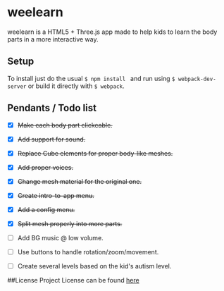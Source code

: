 # weelearn
weelearn is a HTML5 + Three.js app made to help kids to learn the body parts in a more interactive way.


## Setup
To install just do the usual ```$ npm install ``` and run using ```$ webpack-dev-server``` or build it directly with ```$ webpack```.


## Pendants / Todo list
  - [x] <s>Make each body part clickeable.</s>
  - [x] <s>Add support for sound.</s>
  - [x] <s>Replace Cube elements for proper body-like meshes.</s>
  - [x] <s>Add proper voices.</s>
  - [x] <s>Change mesh material for the original one.</s>
  - [x] <s>Create intro-to-app menu.</s>
  - [x] <s>Add a config menu.</s>
  - [x] <s>Split mesh properly into more parts.</s>
  - [ ] Add BG music @ low volume.
  - [ ] Use buttons to handle rotation/zoom/movement.
  - [ ] Create several levels based on the kid's autism level.



##License
Project License can be found <a href="https://github.com/datyayu/weelearn/blob/master/LICENSE.md">here</a>
